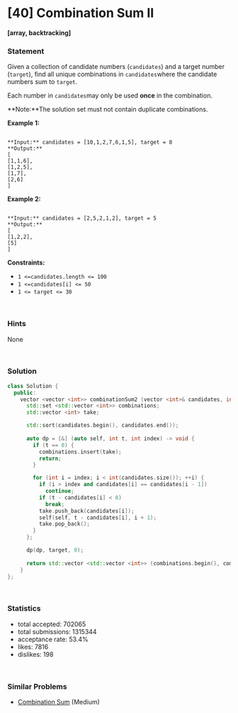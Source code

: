 # [40] Combination Sum II

**[array, backtracking]**

### Statement

Given a collection of candidate numbers (`candidates`) and a target number (`target`), find all unique combinations in `candidates`where the candidate numbers sum to `target`.

Each number in `candidates`may only be used **once** in the combination.

**Note:**The solution set must not contain duplicate combinations.


**Example 1:**

```

**Input:** candidates = [10,1,2,7,6,1,5], target = 8
**Output:** 
[
[1,1,6],
[1,2,5],
[1,7],
[2,6]
]

```

**Example 2:**

```

**Input:** candidates = [2,5,2,1,2], target = 5
**Output:** 
[
[1,2,2],
[5]
]

```

**Constraints:**
* `1 <=candidates.length <= 100`
* `1 <=candidates[i] <= 50`
* `1 <= target <= 30`


<br />

### Hints

None

<br />

### Solution

```cpp
class Solution {
  public:
    vector <vector <int>> combinationSum2 (vector <int>& candidates, int target) {
      std::set <std::vector <int>> combinations;
      std::vector <int> take;

      std::sort(candidates.begin(), candidates.end());
      
      auto dp = [&] (auto self, int t, int index) -> void {
        if (t == 0) {
          combinations.insert(take);
          return;
        }

        for (int i = index; i < int(candidates.size()); ++i) {
          if (i > index and candidates[i] == candidates[i - 1])
            continue;
          if (t - candidates[i] < 0)
            break;
          take.push_back(candidates[i]);
          self(self, t - candidates[i], i + 1);
          take.pop_back();
        }
      };

      dp(dp, target, 0);
      
      return std::vector <std::vector <int>> (combinations.begin(), combinations.end());
    }
};
```

<br />

### Statistics

- total accepted: 702065
- total submissions: 1315344
- acceptance rate: 53.4%
- likes: 7816
- dislikes: 198

<br />

### Similar Problems

- [Combination Sum](https://leetcode.com/problems/combination-sum) (Medium)
